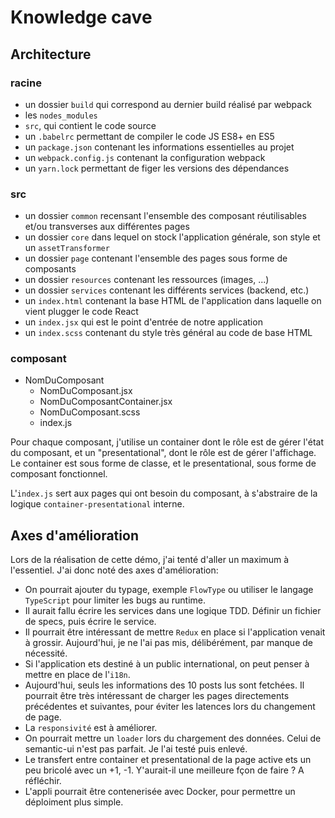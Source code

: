 # Knowledge cave

## Architecture

### racine

 - un dossier `build` qui correspond au dernier build réalisé par webpack
 - les `nodes_modules`
 - `src`, qui contient le code source
 - un `.babelrc` permettant de compiler le code JS ES8+ en ES5
 - un `package.json` contenant les informations essentielles au projet
 - un `webpack.config.js` contenant la configuration webpack
 - un `yarn.lock` permettant de figer les versions des dépendances

### src

  - un dossier `common` recensant l'ensemble des composant réutilisables et/ou transverses aux différentes pages
  - un dossier `core` dans lequel on stock l'application générale, son style et un `assetTransformer`
  - un dossier `page` contenant l'ensemble des pages sous forme de composants
  - un dossier `resources` contenant les ressources (images, ...)
  - un dossier `services` contenant les différents services (backend, etc.)
  - un `index.html` contenant la base HTML de l'application dans laquelle on vient plugger le code React
  - un `index.jsx` qui est le point d'entrée de notre application
  - un `index.scss` contenant du style très général au code de base HTML

### composant

  - NomDuComposant
    - NomDuComposant.jsx
    - NomDuComposantContainer.jsx
    - NomDuComposant.scss
    - index.js

Pour chaque composant, j'utilise un container dont le rôle est de gérer l'état du composant, et un "presentational", dont le rôle est de gérer l'affichage. Le container est sous forme de classe, et le presentational, sous forme de composant fonctionnel.

L'`index.js` sert aux pages qui ont besoin du composant, à s'abstraire de la logique `container-presentational` interne.

## Axes d'amélioration

Lors de la réalisation de cette démo, j'ai tenté d'aller un maximum à l'essentiel. J'ai donc noté des axes d'amélioration:

- On pourrait ajouter du typage, exemple `FlowType` ou utiliser le langage `TypeScript` pour limiter les bugs au runtime.
- Il aurait fallu écrire les services dans une logique TDD. Définir un fichier de specs, puis écrire le service.
- Il pourrait être intéressant de mettre `Redux` en place si l'application venait à grossir. Aujourd'hui, je ne l'ai pas mis, délibérément, par manque de nécessité.
- Si l'application ets destiné à un public international, on peut penser à mettre en place de l'`i18n`.
- Aujourd'hui, seuls les informations des 10 posts lus sont fetchées. Il pourrait être très intéressant de charger les pages directements précédentes et suivantes, pour éviter les latences lors du changement de page.
- La `responsivité` est à améliorer.
- On pourrait mettre un `loader` lors du chargement des données. Celui de semantic-ui n'est pas parfait. Je l'ai testé puis enlevé.
- Le transfert entre container et presentational de la page active ets un peu bricolé avec un +1, -1. Y'aurait-il une meilleure fçon de faire ? A réfléchir.
- L'appli pourrait être contenerisée avec Docker, pour permettre un déploiment plus simple.